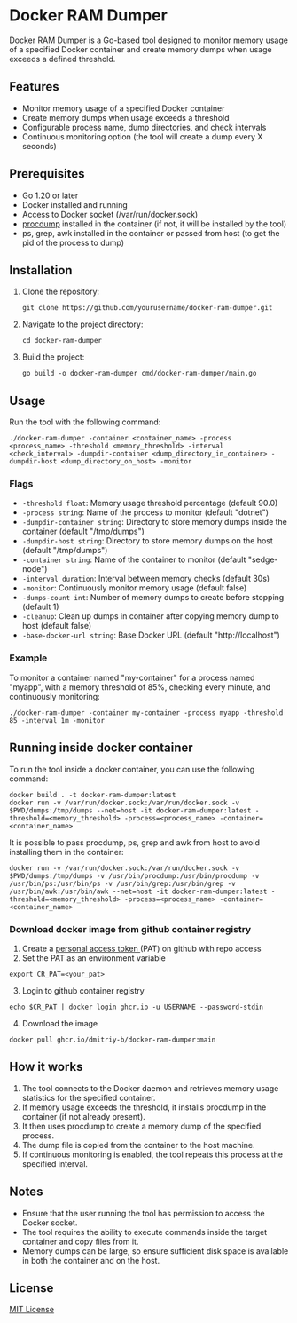 # Docker RAM Dumper

Docker RAM Dumper is a Go-based tool designed to monitor memory usage of a specified Docker container and create memory dumps when usage exceeds a defined threshold.

## Features

- Monitor memory usage of a specified Docker container
- Create memory dumps when usage exceeds a threshold
- Configurable process name, dump directories, and check intervals
- Continuous monitoring option (the tool will create a dump every X seconds)

## Prerequisites

- Go 1.20 or later
- Docker installed and running
- Access to Docker socket (/var/run/docker.sock)
- [procdump](https://github.com/Sysinternals/ProcDump-for-Linux) installed in the container (if not, it will be installed by the tool)
- ps, grep, awk installed in the container or passed from host (to get the pid of the process to dump)

## Installation

1. Clone the repository:
   ```
   git clone https://github.com/yourusername/docker-ram-dumper.git
   ```

2. Navigate to the project directory:
   ```
   cd docker-ram-dumper
   ```

3. Build the project:
   ```
   go build -o docker-ram-dumper cmd/docker-ram-dumper/main.go
   ```

## Usage

Run the tool with the following command:

```
./docker-ram-dumper -container <container_name> -process <process_name> -threshold <memory_threshold> -interval <check_interval> -dumpdir-container <dump_directory_in_container> -dumpdir-host <dump_directory_on_host> -monitor
```

### Flags

- `-threshold float`: Memory usage threshold percentage (default 90.0)
- `-process string`: Name of the process to monitor (default "dotnet")
- `-dumpdir-container string`: Directory to store memory dumps inside the container (default "/tmp/dumps")
- `-dumpdir-host string`: Directory to store memory dumps on the host (default "/tmp/dumps")
- `-container string`: Name of the container to monitor (default "sedge-node")
- `-interval duration`: Interval between memory checks (default 30s)
- `-monitor`: Continuously monitor memory usage (default false)
- `-dumps-count int`: Number of memory dumps to create before stopping (default 1)
- `-cleanup`: Clean up dumps in container after copying memory dump to host (default false)
- `-base-docker-url string`: Base Docker URL (default "http://localhost")

### Example

To monitor a container named "my-container" for a process named "myapp", with a memory threshold of 85%, checking every minute, and continuously monitoring:

```
./docker-ram-dumper -container my-container -process myapp -threshold 85 -interval 1m -monitor
```

## Running inside docker container

To run the tool inside a docker container, you can use the following command:

```
docker build . -t docker-ram-dumper:latest
docker run -v /var/run/docker.sock:/var/run/docker.sock -v $PWD/dumps:/tmp/dumps --net=host -it docker-ram-dumper:latest -threshold=<memory_threshold> -process=<process_name> -container=<container_name>
```

It is possible to pass procdump, ps, grep and awk from host to avoid installing them in the container:

```
docker run -v /var/run/docker.sock:/var/run/docker.sock -v $PWD/dumps:/tmp/dumps -v /usr/bin/procdump:/usr/bin/procdump -v /usr/bin/ps:/usr/bin/ps -v /usr/bin/grep:/usr/bin/grep -v /usr/bin/awk:/usr/bin/awk --net=host -it docker-ram-dumper:latest -threshold=<memory_threshold> -process=<process_name> -container=<container_name>
```

### Download docker image from github container registry

1. Create a [personal access token ](https://github.com/settings/tokens)(PAT) on github with repo access
2. Set the PAT as an environment variable

```
export CR_PAT=<your_pat>
```
3. Login to github container registry

```
echo $CR_PAT | docker login ghcr.io -u USERNAME --password-stdin
```

4. Download the image

```
docker pull ghcr.io/dmitriy-b/docker-ram-dumper:main
```

## How it works

1. The tool connects to the Docker daemon and retrieves memory usage statistics for the specified container.
2. If memory usage exceeds the threshold, it installs procdump in the container (if not already present).
3. It then uses procdump to create a memory dump of the specified process.
4. The dump file is copied from the container to the host machine.
5. If continuous monitoring is enabled, the tool repeats this process at the specified interval.

## Notes

- Ensure that the user running the tool has permission to access the Docker socket.
- The tool requires the ability to execute commands inside the target container and copy files from it.
- Memory dumps can be large, so ensure sufficient disk space is available in both the container and on the host.

## License

[MIT License](LICENSE)